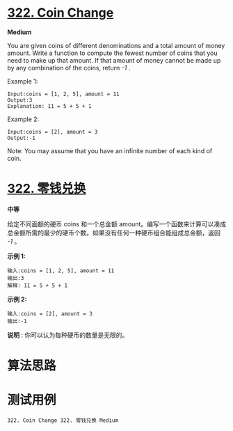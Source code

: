 # [322. Coin Change][enTitle]

**Medium**

You are given coins of different denominations and a total amount of money amount. Write a function to compute the fewest number of coins that you need to make up that amount. If that amount of money cannot be made up by any combination of the coins, return  *-1* .

Example 1:

```
Input:coins = [1, 2, 5], amount = 11
Output:3 
Explanation: 11 = 5 + 5 + 1
```

Example 2:

```
Input:coins = [2], amount = 3
Output:-1

```

Note: You may assume that you have an infinite number of each kind of coin.
# [322. 零钱兑换][cnTitle]

**中等**

给定不同面额的硬币 coins 和一个总金额 amount。编写一个函数来计算可以凑成总金额所需的最少的硬币个数。如果没有任何一种硬币组合能组成总金额，返回  *-1* 。

**示例 1:** 

```
输入:coins = [1, 2, 5], amount = 11
输出:3 
解释: 11 = 5 + 5 + 1
```

**示例 2:** 

```
输入:coins = [2], amount = 3
输出:-1
```

**说明** : 你可以认为每种硬币的数量是无限的。


# 算法思路

# 测试用例
```
322. Coin Change 322. 零钱兑换 Medium
```

[enTitle]: https://leetcode.com/problems/coin-change/
[cnTitle]: https://leetcode-cn.com/problems/coin-change/

